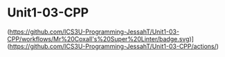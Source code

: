 # Unit1-03-CPP
(https://github.com/ICS3U-Programming-JessahT/Unit1-03-CPP/workflows/Mr%20Coxall's%20Super%20Linter/badge.svg)](https://github.com/ICS3U-Programming-JessahT/Unit1-03-CPP/actions/)
